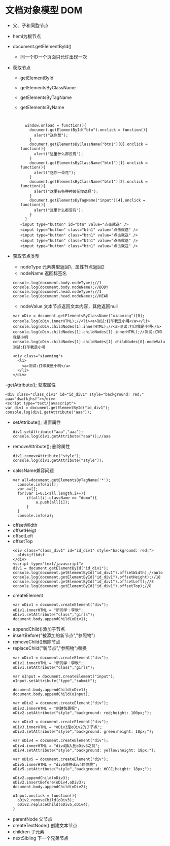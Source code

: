 # 文档对象模型 __DOM__
- 父、子和同胞节点
- heml为根节点
- document.getElementById()
  - 同一个ID一个页面只允许出现一次
- 获取节点
  - getElementById
  - getElementsByClassName
  - getElementsByTagName
  - getElementsByName

    ```


      window.onload = function(){
        document.getElementById("btn").onclick = function(){
          alert("送你葱");
        }
        document.getElementsByClassName("btn1")[0].onclick = function(){
          alert("这里什么都没有");
        }
        document.getElementsByClassName("btn1")[1].onclick = function(){
          alert("送你一朵花");
        }
        document.getElementsByClassName("btn1")[2].onclick = function(){
          alert("这里有各种神装任你选择");
        }
        document.getElementsByTagName("input")[4].onclick = function(){
          alert("这里什么都没有");
        }
      }
    <input type="button" id="btn" value="点击就送" />
    <input type="button" class="btn1" value="点击就送" />
    <input type="button" class="btn1" value="点击就送" />
    <input type="button" class="btn1" value="点击就送" />
    <input type="button" class="btn1" value="点击就送" />
    ```
- 获取节点类型
  - nodeType 元素类型返回1，属性节点返回2
  - nodeName 返回标签名
  ```
  console.log(document.body.nodeType);//1
  console.log(document.body.nodeName);//BODY
  console.log(document.head.nodeType);//1
  console.log(document.head.nodeName);//HEAD
  ```
  - nodeValue 文本节点返回文本内容，其他返回null

  ```
  var oDiv = document.getElementsByClassName("xiaoming")[0];
  console.log(oDiv.innerHTML);//<li><a>测试:打印我是小明</a></li>
  console.log(oDiv.childNodes[1].innerHTML);//<a>测试:打印我是小明</a>
  console.log(oDiv.childNodes[1].childNodes[1].innerHTML);//测试:打印我是小明
  console.log(oDiv.childNodes[1].childNodes[1].childNodes[0].nodeValue);//测试:打印我是小明

  <div class="xiaoming">
    <li>
      <a>测试:打印我是小明</a>
    </li>
  </div>
  ```
-getAttribute(); 获取属性
  ```
  <div class="class_div1" id="id_div1" style="background: red;" aaa="dsafkjhsf"></div>
<script type="text/javascript">
  var div1 = document.getElementById("id_div1");
  console.log(div1.getAttribute("aaa"));
  ```
- setAttribute(); 设置属性
  ```
  div1.setAttribute("aaa","aaa");
  console.log(div1.getAttribute("aaa"));//aaa
  ```
- removeAttribute(); 删除属性
  ```
  div1.removeAttribute("style");
  console.log(div1.getAttribute("style"));
  ```
- calssName兼容问题
  ```
  var all=document.getElementsByTagName('*');
	console.info(all);
	var a=[];
	for(var i=0;i<all.length;i++){
		if(all[i].className == "demo"){
			a.push(all[i]);
		}
	}
	console.info(a);
  ```
- offsetWidth
- offsetHeigt
- offsetLeft
- offsetTop
  ```
  <div class="class_div1" id="id_div1" style="background: red;">
    aldskjflkdsf
  </div>
  <script type="text/javascript">
  div1 = document.getElementById("id_div1");
  console.log(document.getElementById("id_div1").offsetWidth);//auto
  console.log(document.getElementById("id_div1").offsetHeight);//18
  console.log(document.getElementById("id_div1").offsetLeft);//8
  console.log(document.getElementById("id_div1").offsetTop);//8
  ```
- createElement
  ```
  var oDiv1 = document.createElement("div");
  oDiv1.innerHTML = "新同学：李欣";
  oDiv1.setAttribute("class","girls");
  document.body.appendChild(oDiv1);
  ```
- appendChild()添加子节点
- insertBefore("被添加的新节点","参照物")
- removeChild()删除节点
- replaceChild("新节点","参照物")替换
  ```
  var oDiv1 = document.createElement("div");
  oDiv1.innerHTML = "新同学：李欣";
  oDiv1.setAttribute("class","girls");

  var oInput = document.createElement("input");
  oInput.setAttribute("type","submit");

  document.body.appendChild(oDiv1);
  document.body.appendChild(oInput);

  var oDiv2 = document.createElement("div");
  oDiv2.innerHTML = "创建包裹框";
  oDiv2.setAttribute("style","background: red;height: 100px;");

  var oDiv3 = document.createElement("div");
  oDiv3.innerHTML = "oDiv3是oDiv2的子节点";
  oDiv3.setAttribute("style","background: green;height: 18px;");

  var oDiv4 = document.createElement("div");
  oDiv4.innerHTML = "div4插入到oDiv3之前";
  oDiv4.setAttribute("style","background: yellow;height: 18px;");

  var oDiv5 = document.createElement("div");
  oDiv5.innerHTML = "div5替换div4的位置";
  oDiv5.setAttribute("style","background: #CCC;height: 18px;");

  oDiv2.appendChild(oDiv3);
  oDiv2.insertBefore(oDiv4,oDiv3);
  document.body.appendChild(oDiv2);

  oInput.onclick = function(){
    oDiv2.removeChild(oDiv3);
    oDiv2.replaceChild(oDiv5,oDiv4);
  }
  ```
- parentNode 父节点
- createTextNode() 创建文本节点
- children 子元素
- nextSibling  下一个兄弟节点
